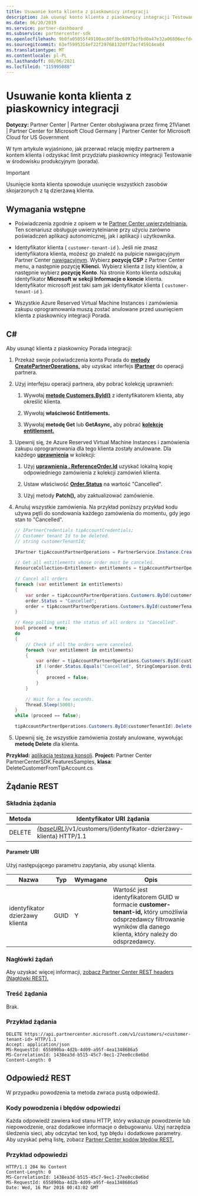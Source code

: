 ```yaml
---
title: Usuwanie konta klienta z piaskownicy integracji
description: Jak usunąć konto klienta z piaskownicy integracji Testowanie w środowisku produkcyjnym (porada).
ms.date: 06/20/2019
ms.service: partner-dashboard
ms.subservice: partnercenter-sdk
ms.openlocfilehash: 9b0fa05055f49100ac80f3bc6897b3fbd0a47e32a06806ecfdc8e386e31ae1b9
ms.sourcegitcommit: 63ef5995314ef22f29768132dff2acf45914ea84
ms.translationtype: MT
ms.contentlocale: pl-PL
ms.lasthandoff: 08/06/2021
ms.locfileid: "115995088"
---
```

# <a name="delete-a-customer-account-from-the-integration-sandbox"></a>Usuwanie konta klienta z piaskownicy integracji

**Dotyczy:** Partner Center | Partner Center obsługiwana przez firmę 21Vianet | Partner Center for Microsoft Cloud Germany | Partner Center for Microsoft Cloud for US Government

W tym artykule wyjaśniono, jak przerwać relację między partnerem a kontem klienta i odzyskać limit przydziału piaskownicy integracji Testowanie w środowisku produkcyjnym (porada).

> [!IMPORTANT]
> Usunięcie konta klienta spowoduje usunięcie wszystkich zasobów skojarzonych z tą dzierżawą klienta.

## <a name="prerequisites"></a>Wymagania wstępne

- Poświadczenia zgodnie z opisem w te [Partner Center uwierzytelniania.](partner-center-authentication.md) Ten scenariusz obsługuje uwierzytelnianie przy użyciu zarówno poświadczeń aplikacji autonomicznej, jak i aplikacji i użytkownika.

- Identyfikator klienta ( `customer-tenant-id` ). Jeśli nie znasz identyfikatora klienta, możesz go znaleźć na pulpicie nawigacyjnym Partner Center [nawigacyjnym](https://partner.microsoft.com/dashboard). Wybierz **pozycję CSP** z Partner Center menu, a następnie pozycję **Klienci.** Wybierz klienta z listy klientów, a następnie wybierz **pozycję Konto**. Na stronie Konto klienta odszukaj identyfikator **Microsoft w** **sekcji Informacje o koncie** klienta. Identyfikator microsoft jest taki sam jak identyfikator klienta ( `customer-tenant-id` ).

- Wszystkie Azure Reserved Virtual Machine Instances i zamówienia zakupu oprogramowania muszą zostać anulowane przed usunięciem klienta z piaskownicy integracji Porada.

## <a name="c"></a>C\#

Aby usunąć klienta z piaskownicy Porada integracji:

1. Przekaż swoje poświadczenia konta Porada do [**metody CreatePartnerOperations,**](/dotnet/api/microsoft.store.partnercenter.partnerservice.instance) aby uzyskać interfejs [**IPartner**](/dotnet/api/microsoft.store.partnercenter.ipartner) do operacji partnera.

2. Użyj interfejsu operacji partnera, aby pobrać kolekcję uprawnień:

    1. Wywołaj [**metodę Customers.ById()**](/dotnet/api/microsoft.store.partnercenter.customers.icustomercollection.byid) z identyfikatorem klienta, aby określić klienta.

    2. Wywołaj **właściwość Entitlements.**

    3. Wywołaj **metodę Get** lub **GetAsync,** aby pobrać [**kolekcję entitlement.**](entitlement-resources.md)

3. Upewnij się, że Azure Reserved Virtual Machine Instances i zamówienia zakupu oprogramowania dla tego klienta zostały anulowane. Dla każdego [**uprawnienia**](entitlement-resources.md) w kolekcji:

    1. Użyj [**uprawnienia . ReferenceOrder.Id**](entitlement-resources.md#referenceorder) uzyskać lokalną kopię odpowiedniego [](order-resources.md#order) zamówienia z kolekcji zamówień klienta.

    2. Ustaw właściwość [**Order.Status**](order-resources.md#order) na wartość "Cancelled".

    3. Użyj metody **Patch(),** aby zaktualizować zamówienie.

4. Anuluj wszystkie zamówienia. Na przykład poniższy przykład kodu używa pętli do sondowania każdego zamówienia do momentu, gdy jego stan to "Cancelled".

    ``` csharp
    // IPartnerCredentials tipAccountCredentials;
    // Customer tenant Id to be deleted.
    // string customerTenantId;

    IPartner tipAccountPartnerOperations = PartnerService.Instance.CreatePartnerOperations(tipAccountCredentials);

    // Get all entitlements whose order must be canceled.
    ResourceCollection<Entitlement> entitlements = tipAccountPartnerOperations.Customers.ById(customerTenantId).Entitlements.Get();

    // Cancel all orders
    foreach (var entitlement in entitlements)
    {
        var order = tipAccountPartnerOperations.Customers.ById(customerTenantId).Orders.ById(entitlement.ReferenceOrder.Id).Get();
        order.Status = "Cancelled";
        order = tipAccountPartnerOperations.Customers.ById(customerTenantId).Orders.ById(order.Id).Patch(order);
    }

    // Keep polling until the status of all orders is "Cancelled".
    bool proceed = true;
    do
    {
        // Check if all the orders were canceled.
        foreach (var entitlement in entitlements)
        {
            var order = tipAccountPartnerOperations.Customers.ById(customerTenantId).Orders.ById(entitlement.ReferenceOrder.Id).Get();
            if (!order.Status.Equals("Cancelled", StringComparison.OrdinalIgnoreCase))
            {
                proceed = false;
            }
        }

        // Wait for a few seconds.
        Thread.Sleep(5000);
    }
    while (proceed == false);

    tipAccountPartnerOperations.Customers.ById(customerTenantId).Delete();
    ```

5. Upewnij się, że wszystkie zamówienia zostały anulowane, wywołując **metodę Delete** dla klienta.

**Przykład:** [aplikacja testowa konsoli](console-test-app.md). **Project:** Partner Center PartnerCenterSDK.FeaturesSamples, **klasa**: DeleteCustomerFromTipAccount.cs

## <a name="rest-request"></a>Żądanie REST

### <a name="request-syntax"></a>Składnia żądania

| Metoda     | Identyfikator URI żądania                                                                            |
|------------|----------------------------------------------------------------------------------------|
| DELETE     | [*{baseURL}*](partner-center-rest-urls.md)/v1/customers/{identyfikator-dzierżawy-klienta} HTTP/1.1 |

#### <a name="uri-parameter"></a>Parametr URI

Użyj następującego parametru zapytania, aby usunąć klienta.

| Nazwa                   | Typ     | Wymagane | Opis                                                                         |
|------------------------|----------|----------|-------------------------------------------------------------------------------------|
| identyfikator dzierżawy klienta     | GUID     | Y        | Wartość jest identyfikatorem GUID w formacie **customer-tenant-id,** który umożliwia odsprzedawcy filtrowanie wyników dla danego klienta, który należy do odsprzedawcy. |

### <a name="request-headers"></a>Nagłówki żądań

Aby uzyskać więcej informacji, [zobacz Partner Center REST headers (Nagłówki REST).](headers.md)

### <a name="request-body"></a>Treść żądania

Brak.

### <a name="request-example"></a>Przykład żądania

```http
DELETE https://api.partnercenter.microsoft.com/v1/customers/<customer-tenant-id> HTTP/1.1
Accept: application/json
MS-RequestId: 655890ba-4d2b-4d09-a95f-4ea1348686a5
MS-CorrelationId: 1438ea3d-b515-45c7-9ec1-27ee0cc8e6bd
Content-Length: 0
```

## <a name="rest-response"></a>Odpowiedź REST

W przypadku powodzenia ta metoda zwraca pustą odpowiedź.

### <a name="response-success-and-error-codes"></a>Kody powodzenia i błędów odpowiedzi

Każda odpowiedź zawiera kod stanu HTTP, który wskazuje powodzenie lub niepowodzenie, oraz dodatkowe informacje o debugowaniu. Użyj narzędzia śledzenia sieci, aby odczytać ten kod, typ błędu i dodatkowe parametry. Aby uzyskać pełną listę, zobacz [Partner Center kodów błędów REST.](error-codes.md)

### <a name="response-example"></a>Przykład odpowiedzi

```http
HTTP/1.1 204 No Content
Content-Length: 0
MS-CorrelationId: 1438ea3d-b515-45c7-9ec1-27ee0cc8e6bd
MS-RequestId: 655890ba-4d2b-4d09-a95f-4ea1348686a5
Date: Wed, 16 Mar 2016 00:43:02 GMT
```
